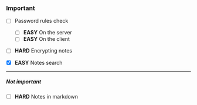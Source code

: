 ### Important
- [ ] Password rules check
    - [ ] **EASY** On the server
    - [ ] **EASY** On the client

- [ ] **HARD** Encrypting notes

- [X] **EASY** Notes search 
---
##### Not important
- [ ] **HARD** Notes in markdown